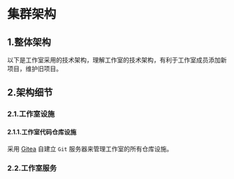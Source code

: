 # 集群架构

## 1.整体架构

以下是工作室采用的技术架构，理解工作室的技术架构，有利于工作室成员添加新项目，维护旧项目。

## 2.架构细节

### 2.1.工作室设施

#### 2.1.1.工作室代码仓库设施

采用 [Gitea](https://docs.gitea.cn/) 自建立 `Git` 服务器来管理工作室的所有仓库设施。



### 2.2.工作室服务





